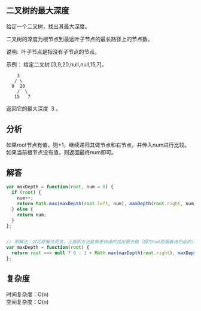 ## 二叉树的最大深度

给定一个二叉树，找出其最大深度。

二叉树的深度为根节点到最远叶子节点的最长路径上的节点数。

说明:  叶子节点是指没有子节点的节点。

示例：
给定二叉树 [3,9,20,null,null,15,7]，

```
    3
   / \
  9  20
    /  \
   15   7
```

返回它的最大深度  3 。

## 分析
如果root节点有值，则+1，继续递归其做节点和右节点，并传入num进行比较。如果当前根节点没有值，则返回最终num即可。

## 解答
```javascript
var maxDepth = function(root, num = 0) {
  if (root) {
    num++;
    return Math.max(maxDepth(root.left, num), maxDepth(root.right, num));
  } else {
    return num;
  }
};


// 原解法：对比原解法而言，上面的方法能够更快速的找出最大值（因为num是跟着递归走的）。因此速度更快。
var maxDepth = function(root) {
  return root === null ? 0 : 1 + Math.max(maxDepth(root.right), maxDepth(root.left));
};
```

## 复杂度
时间复杂度：O(n)  
空间复杂度：O(n)  